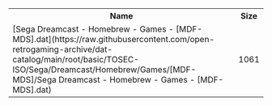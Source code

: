 <table>
<tr><th>Name</th><th>Size</th></tr>
<tr><td>
[Sega Dreamcast - Homebrew - Games - [MDF-MDS].dat](https://raw.githubusercontent.com/open-retrogaming-archive/dat-catalog/main/root/basic/TOSEC-ISO/Sega/Dreamcast/Homebrew/Games/[MDF-MDS]/Sega Dreamcast - Homebrew - Games - [MDF-MDS].dat)
</td><td>1061</td></tr>
</table>
